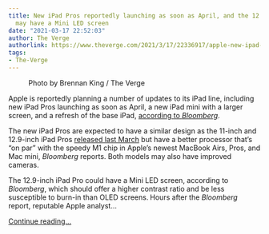 ```yaml
---
title: New iPad Pros reportedly launching as soon as April, and the 12.9-inch model
  may have a Mini LED screen
date: "2021-03-17 22:52:03"
author: The Verge
authorlink: https://www.theverge.com/2021/3/17/22336917/apple-new-ipad-pros-mini-base-april
tags:
- The-Verge
---
```

<figure>
      <img alt="" src="https://cdn.vox-cdn.com/thumbor/PEWN5MlqraSpp_ht-z_mzwwhUbA=/0x0:2040x1360/1310x873/cdn.vox-cdn.com/uploads/chorus_image/image/68984260/bking_200321_3945_0008.0.jpg" />
        <figcaption>Photo by Brennan King / The Verge</figcaption>
    </figure>

  <p id="8N0Nkk">Apple is reportedly planning a number of updates to its iPad line, including new iPad Pros launching as soon as April, a new iPad mini with a larger screen, and a refresh of the base iPad, <a href="https://www.bloomberg.com/news/articles/2021-03-17/apple-nears-launch-of-new-ipads-after-stay-at-home-sales-boost">according to <em>Bloomberg</em></a>. </p>
<p id="jY2HJg">The new iPad Pros are expected to have a similar design as the 11-inch and 12.9-inch iPad Pros <a href="https://www.theverge.com/2020/3/24/21192146/apple-ipad-pro-review-2020-lidar-a12z-processor-speed-camera-trackpad-keyboard">released last March</a> but have a better processor that’s “on par” with the speedy M1 chip in Apple’s newest MacBook Airs, Pros, and Mac mini, <em>Bloomberg</em> reports. Both models may also have improved cameras.</p>
<p id="mlPrXy">The 12.9-inch iPad Pro could have a Mini LED screen, according to <em>Bloomberg</em>, which should offer a higher contrast ratio and be less susceptible to burn-in than OLED screens.<strong> </strong>Hours after the <em>Bloomberg</em> report, reputable Apple analyst...</p>
  <p>
    <a href="https://www.theverge.com/2021/3/17/22336917/apple-new-ipad-pros-mini-base-april">Continue reading&hellip;</a>
  </p>